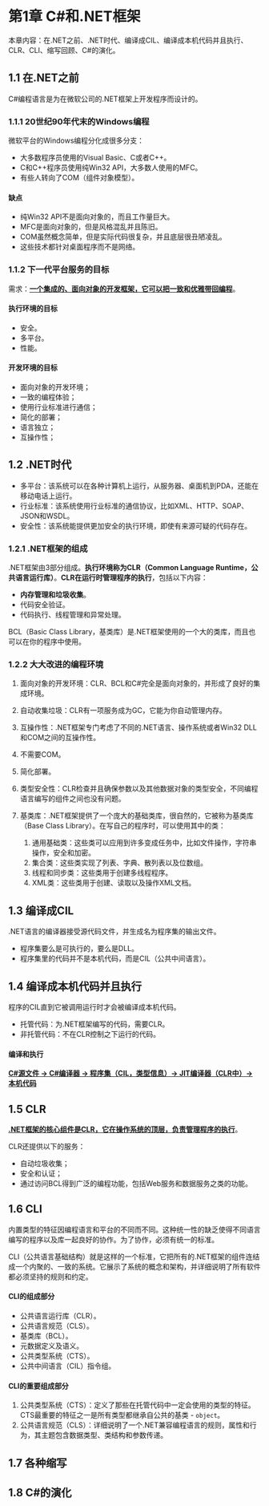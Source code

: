# 第1章 C#和.NET框架

本章内容：在.NET之前、.NET时代、编译成CIL、编译成本机代码并且执行、CLR、CLI、缩写回顾、C#的演化。

## 1.1 在.NET之前

C#编程语言是为在微软公司的.NET框架上开发程序而设计的。

### 1.1.1 20世纪90年代末的Windows编程

微软平台的Windows编程分化成很多分支：

* 大多数程序员使用的Visual Basic、C或者C++。
* C和C++程序员使用纯Win32 API，大多数人使用的MFC。
* 有些人转向了COM（组件对象模型）。

#### 缺点

* 纯Win32 API不是面向对象的，而且工作量巨大。
* MFC是面向对象的，但是风格混乱并且陈旧。
* COM虽然概念简单，但是实际代码很复杂，并且底层很丑陋凌乱。
* 这些技术都针对桌面程序而不是网络。

### 1.1.2 下一代平台服务的目标

需求：**<u>一个集成的、面向对象的开发框架，它可以把一致和优雅带回编程</u>**。

#### 执行环境的目标

* 安全。
* 多平台。
* 性能。

#### 开发环境的目标

* 面向对象的开发环境；
* 一致的编程体验；
* 使用行业标准进行通信；
* 简化的部署；
* 语言独立；
* 互操作性；

## 1.2 .NET时代

* 多平台：该系统可以在各种计算机上运行，从服务器、桌面机到PDA，还能在移动电话上运行。
* 行业标准：该系统使用行业标准的通信协议，比如XML、HTTP、SOAP、JSON和WSDL。
* 安全性：该系统能提供更加安全的执行环境，即使有来源可疑的代码存在。

### 1.2.1 .NET框架的组成

.NET框架由3部分组成。**执行环境称为CLR（Common Language Runtime，公共语言运行库）**。**CLR在运行时管理程序的执行**，包括以下内容：

* **内存管理和垃圾收集**。
* 代码安全验证。
* 代码执行、线程管理和异常处理。

BCL（Basic Class Library，基类库）是.NET框架使用的一个大的类库，而且也可以在你的程序中使用。

### 1.2.2 大大改进的编程环境

1. 面向对象的开发环境：CLR、BCL和C#完全是面向对象的，并形成了良好的集成环境。

2. 自动收集垃圾：CLR有一项服务成为GC，它能为你自动管理内存。

3. 互操作性：.NET框架专门考虑了不同的.NET语言、操作系统或者Win32 DLL和COM之间的互操作性。

4. 不需要COM。

5. 简化部署。

6. 类型安全性：CLR检查并且确保参数以及其他数据对象的类型安全，不同编程语言编写的组件之间也没有问题。

7. 基类库：.NET框架提供了一个庞大的基础类库，很自然的，它被称为基类库（Base Class Library）。在写自己的程序时，可以使用其中的类：

    1. 通用基础类：这些类可以应用到许多变成任务中，比如文件操作，字符串操作，安全和加密。
    2. 集合类：这些类实现了列表、字典、散列表以及位数组。
    3. 线程和同步类：这些类用于创建多线程程序。
    4. XML类：这些类用于创建、读取以及操作XML文档。

## 1.3 编译成CIL

.NET语言的编译器接受源代码文件，并生成名为程序集的输出文件。

* 程序集要么是可执行的，要么是DLL。
* 程序集里的代码并不是本机代码，而是CIL（公共中间语言）。

## 1.4 编译成本机代码并且执行

程序的CIL直到它被调用运行时才会被编译成本机代码。

* 托管代码：为.NET框架编写的代码，需要CLR。
* 非托管代码：不在CLR控制之下运行的代码。

#### 编译和执行

**<u>C#源文件 -> C#编译器 -> 程序集（CIL，类型信息）-> JIT编译器（CLR中）-> 本机代码</u>**

## 1.5 CLR

**<u>.NET框架的核心组件是CLR，它在操作系统的顶层，负责管理程序的执行</u>**。

CLR还提供以下的服务：

* 自动垃圾收集；
* 安全和认证；
* 通过访问BCL得到广泛的编程功能，包括Web服务和数据服务之类的功能。

## 1.6 CLI

内置类型的特征因编程语言和平台的不同而不同。这种统一性的缺乏使得不同语言编写的程序以及库一起良好的协作。为了协作，必须有统一的标准。

CLI（公共语言基础结构）就是这样的一个标准，它把所有的.NET框架的组件连结成一个内聚的、一致的系统。它展示了系统的概念和架构，并详细说明了所有软件都必须坚持的规则和约定。

#### CLI的组成部分

* 公共语言运行库（CLR）。
* 公共语言规范（CLS）。
* 基类库（BCL）。
* 元数据定义及语义。
* 公共类型系统（CTS）。
* 公共中间语言（CIL）指令组。

#### CLI的重要组成部分

1. 公共类型系统（CTS）：定义了那些在托管代码中一定会使用的类型的特征。CTS最重要的特征之一是所有类型都继承自公共的基类 - `object`。
2. 公共语言规范（CLS）：详细说明了一个.NET兼容编程语言的规则，属性和行为，其主题包含数据类型、类结构和参数传递。

## 1.7 各种缩写

## 1.8 C#的演化

